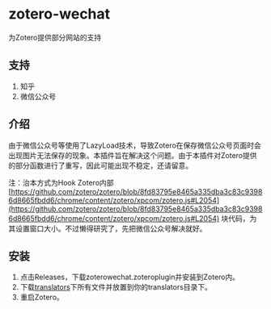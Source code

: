 # zotero-wechat
为Zotero提供部分网站的支持

## 支持

1. 知乎
2. 微信公众号

## 介绍
由于微信公众号等使用了LazyLoad技术，导致Zotero在保存微信公众号页面时会出现图片无法保存的现象。本插件旨在解决这个问题。由于本插件对Zotero提供的部分函数进行了重写，因此可能出现不稳定，还请留意。

注：治本方式为Hook Zotero内部 [https://github.com/zotero/zotero/blob/8fd83795e8465a335dba3c83c93986d8665fbdd6/chrome/content/zotero/xpcom/zotero.js#L2054](https://github.com/zotero/zotero/blob/8fd83795e8465a335dba3c83c93986d8665fbdd6/chrome/content/zotero/xpcom/zotero.js#L2054) 块代码，为其设置窗口大小。不过懒得研究了，先把微信公众号解决就好。

## 安装

1. 点击Releases，下载zoterowechat.zoteroplugin并安装到Zotero内。
2. 下载[translators](translators)下所有文件并放置到你的translators目录下。
3. 重启Zotero。
